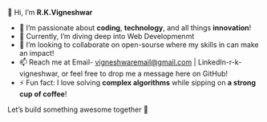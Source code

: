 👋 Hi, I’m **R.K.Vigneshwar**

- 👀 I’m passionate about **coding**, **technology**, and all things **innovation**!
- 🌱 Currently, I’m diving deep into Web Developmenmt
- 💞️ I’m looking to collaborate on open-sourse where my skills in can make an impact!
- 📫 Reach me at Email- vigneshwaremail@gmail.com | LinkedIn-r-k-vigneshwar, or feel free to drop me a message here on GitHub!
- ⚡ Fun fact: I love solving **complex algorithms** while sipping on **a strong cup of coffee**!

Let’s build something awesome together 🚀
